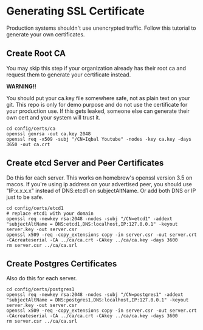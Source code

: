 # Generating SSL Certificate
Production systems shouldn't use unencrypted traffic. Follow
this tutorial to generate your own certificates.

## Create Root CA
You may skip this step if your organization already has their
root ca and request them to generate your certificate instead.

**WARNING!!**

You should put your ca.key file somewhere safe, not as plain
text on your git. This repo is only for demo purpose and do not
use the certificate for your production use. If this gets
leaked, someone else can generate their own cert and your
system will trust it.

```shell
cd config/certs/ca
openssl genrsa -out ca.key 2048
openssl req -x509 -subj "/CN=Iqbal Youtube" -nodes -key ca.key -days 3650 -out ca.crt
```

## Create etcd Server and Peer Certificates
Do this for each server. This works on homebrew's openssl version 3.5 on macos.
If you're using ip address on your advertised peer, you should use "IP:x.x.x.x" instead of DNS:etcd1 on subjectAltName.
Or add both DNS or IP just to be safe.
```shell
cd config/certs/etcd1
# replace etcd1 with your domain
openssl req -newkey rsa:2048 -nodes -subj "/CN=etcd1" -addext "subjectAltName = DNS:etcd1,DNS:localhost,IP:127.0.0.1" -keyout server.key -out server.csr
openssl x509 -req -copy_extensions copy -in server.csr -out server.crt -CAcreateserial -CA ../ca/ca.crt -CAkey ../ca/ca.key -days 3600
rm server.csr ../ca/ca.srl
```

## Create Postgres Certificates
Also do this for each server.
```shell
cd config/certs/postgres1
openssl req -newkey rsa:2048 -nodes -subj "/CN=postgres1" -addext "subjectAltName = DNS:postgres1,DNS:localhost,IP:127.0.0.1" -keyout server.key -out server.csr
openssl x509 -req -copy_extensions copy -in server.csr -out server.crt -CAcreateserial -CA ../ca/ca.crt -CAkey ../ca/ca.key -days 3600
rm server.csr ../ca/ca.srl
```